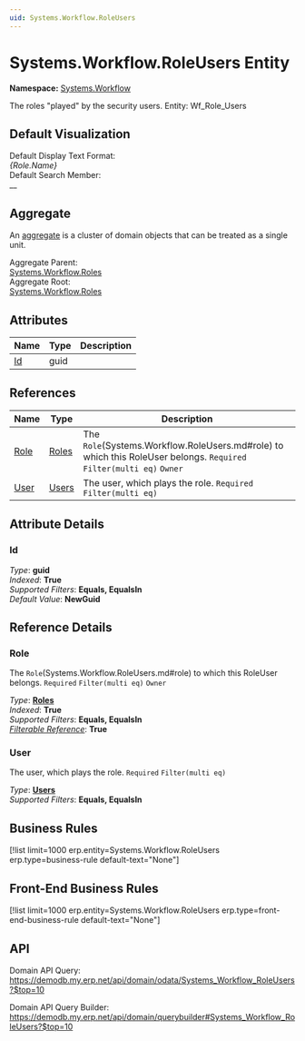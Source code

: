 ```yaml
---
uid: Systems.Workflow.RoleUsers
---
```

# Systems.Workflow.RoleUsers Entity

**Namespace:** [Systems.Workflow](Systems.Workflow.md)  

The roles "played" by the security users. Entity: Wf_Role_Users

## Default Visualization
Default Display Text Format:  
_{Role.Name}_  
Default Search Member:  
__  

## Aggregate
An [aggregate](https://docs.erp.net/tech/advanced/concepts/aggregates.html) is a cluster of domain objects that can be treated as a single unit.  

Aggregate Parent:  
[Systems.Workflow.Roles](Systems.Workflow.Roles.md)  
Aggregate Root:  
[Systems.Workflow.Roles](Systems.Workflow.Roles.md)  

## Attributes

| Name | Type | Description |
| ---- | ---- | --- |
| [Id](Systems.Workflow.RoleUsers.md#id) | guid |  

## References

| Name | Type | Description |
| ---- | ---- | --- |
| [Role](Systems.Workflow.RoleUsers.md#role) | [Roles](Systems.Workflow.Roles.md) | The `Role`(Systems.Workflow.RoleUsers.md#role) to which this RoleUser belongs. `Required` `Filter(multi eq)` `Owner` |
| [User](Systems.Workflow.RoleUsers.md#user) | [Users](Systems.Security.Users.md) | The user, which plays the role. `Required` `Filter(multi eq)` |


## Attribute Details

### Id

_Type_: **guid**  
_Indexed_: **True**  
_Supported Filters_: **Equals, EqualsIn**  
_Default Value_: **NewGuid**  


## Reference Details

### Role

The `Role`(Systems.Workflow.RoleUsers.md#role) to which this RoleUser belongs. `Required` `Filter(multi eq)` `Owner`

_Type_: **[Roles](Systems.Workflow.Roles.md)**  
_Indexed_: **True**  
_Supported Filters_: **Equals, EqualsIn**  
_[Filterable Reference](https://docs.erp.net/dev/domain-api/filterable-references.html)_: **True**  

### User

The user, which plays the role. `Required` `Filter(multi eq)`

_Type_: **[Users](Systems.Security.Users.md)**  
_Supported Filters_: **Equals, EqualsIn**  



## Business Rules

[!list limit=1000 erp.entity=Systems.Workflow.RoleUsers erp.type=business-rule default-text="None"]

## Front-End Business Rules

[!list limit=1000 erp.entity=Systems.Workflow.RoleUsers erp.type=front-end-business-rule default-text="None"]

## API

Domain API Query:
<https://demodb.my.erp.net/api/domain/odata/Systems_Workflow_RoleUsers?$top=10>

Domain API Query Builder:
<https://demodb.my.erp.net/api/domain/querybuilder#Systems_Workflow_RoleUsers?$top=10>

